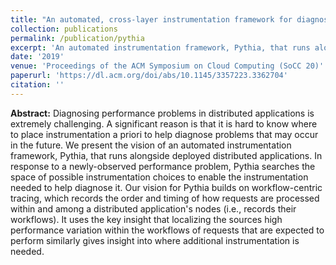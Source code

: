 ```yaml
---
title: "An automated, cross-layer instrumentation framework for diagnosing performance problems in distributed applications"
collection: publications
permalink: /publication/pythia
excerpt: 'An automated instrumentation framework, Pythia, that runs alongside deployed distributed applications. In response to a newly-observed performance problem, Pythia searches the space of possible instrumentation choices to enable the instrumentation needed to help diagnose it'
date: '2019'
venue: 'Proceedings of the ACM Symposium on Cloud Computing (SoCC 20)'
paperurl: 'https://dl.acm.org/doi/abs/10.1145/3357223.3362704'
citation: ''
---
```

**Abstract:**
Diagnosing performance problems in distributed applications is extremely challenging. A significant reason is that it is hard to know where to place instrumentation a priori to help diagnose problems that may occur in the future. We present the vision of an automated instrumentation framework, Pythia, that runs alongside deployed distributed applications. In response to a newly-observed performance problem, Pythia searches the space of possible instrumentation choices to enable the instrumentation needed to help diagnose it. Our vision for Pythia builds on workflow-centric tracing, which records the order and timing of how requests are processed within and among a distributed application's nodes (i.e., records their workflows). It uses the key insight that localizing the sources high performance variation within the workflows of requests that are expected to perform similarly gives insight into where additional instrumentation is needed.

 
